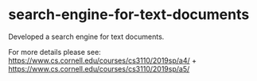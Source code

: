 # search-engine-for-text-documents
Developed a search engine for text documents.

For more details please see: https://www.cs.cornell.edu/courses/cs3110/2019sp/a4/ + https://www.cs.cornell.edu/courses/cs3110/2019sp/a5/ 
